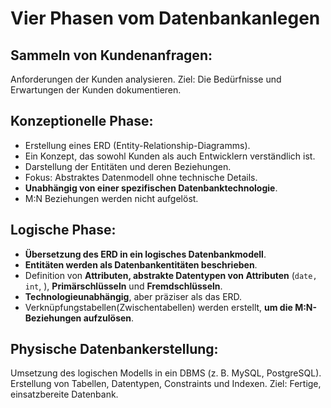 # Vier Phasen vom Datenbankanlegen

## Sammeln von Kundenanfragen:

Anforderungen der Kunden analysieren.
Ziel: Die Bedürfnisse und Erwartungen der Kunden dokumentieren.

## Konzeptionelle Phase:

- Erstellung eines ERD (Entity-Relationship-Diagramms).
- Ein Konzept, das sowohl Kunden als auch Entwicklern verständlich ist.
- Darstellung der Entitäten und deren Beziehungen.
- Fokus: Abstraktes Datenmodell ohne technische Details.
- **Unabhängig von einer spezifischen Datenbanktechnologie**.
- M:N Beziehungen werden nicht aufgelöst.

## Logische Phase:

- **Übersetzung des ERD in ein logisches Datenbankmodell**.
- **Entitäten werden als Datenbankentitäten beschrieben**. 
- Definition von **Attributen, abstrakte Datentypen von Attributen** (``date, int``,  ), **Primärschlüsseln** und **Fremdschlüsseln**.
- **Technologieunabhängig**, aber präziser als das ERD.
- Verknüpfungstabellen(Zwischentabellen) werden erstellt, **um die M:N-Beziehungen aufzulösen**.

## Physische Datenbankerstellung:

Umsetzung des logischen Modells in ein DBMS (z. B. MySQL, PostgreSQL).
Erstellung von Tabellen, Datentypen, Constraints und Indexen.
Ziel: Fertige, einsatzbereite Datenbank.